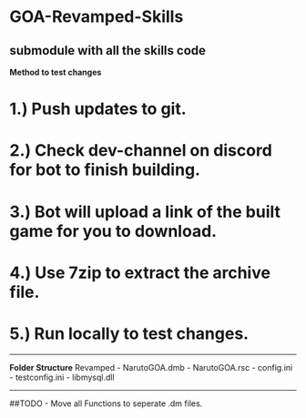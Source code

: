 # GOA-Revamped-Skills
submodule with all the skills code
---

**Method to test changes**

# 1.) Push updates to git.

# 2.) Check dev-channel on discord for bot to finish building.

# 3.) Bot will upload a link of the built game for you to download.

# 4.) Use 7zip to extract the archive file.

# 5.) Run locally to test changes.

---
**Folder Structure**
Revamped
	- NarutoGOA.dmb
	- NarutoGOA.rsc
	- config.ini
	- testconfig.ini
	- libmysql.dll 

---
##TODO 
	- Move all Functions to seperate .dm files.